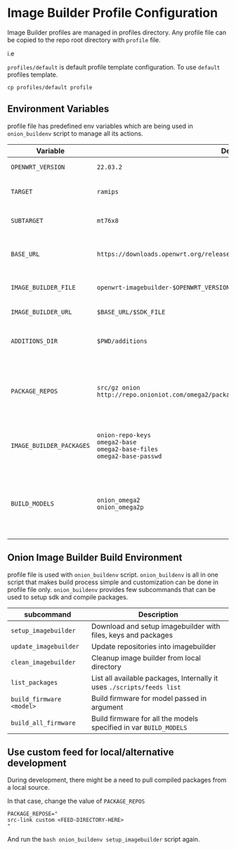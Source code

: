 # Image Builder Profile Configuration

Image Builder profiles are managed in profiles directory. Any profile file can be copied to the repo root directory with `profile` file.

i.e

`profiles/default` is default profile template configuration. To use `default` profiles template.

`cp profiles/default profile`

## Environment Variables

profile file has predefined env variables which are being used in `onion_buildenv` script to manage all its actions.

|Variable|Default Value|Description|
|--------|-------------|-----------|
|`OPENWRT_VERSION`|`22.03.2`|OpenWrt Release Version|
|`TARGET`|`ramips`|SDK to compile packages for target|
|`SUBTARGET`|`mt76x8`|SDK to compile packages for subtarget|
|`BASE_URL`|`https://downloads.openwrt.org/releases/$OPENWRT_VERSION/targets/$TARGET/$SUBTARGET`|Root URL of SDK for specificed target and subtarget|
|`IMAGE_BUILDER_FILE`|`openwrt-imagebuilder-$OPENWRT_VERSION-$TARGET-$SUBTARGET.Linux-$(uname -p).tar.xz`|Image Builder file to be downloaded from `BASE_URL`|
|`IMAGE_BUILDER_URL`|`$BASE_URL/$SDK_FILE`|Full Image Builder download URL|
|`ADDITIONS_DIR`|`$PWD/additions`|Location of addinational files to be copied into imagebuilder dir|
|`PACKAGE_REPOS`|`src/gz onion http://repo.onioniot.com/omega2/packages/openwrt-$OPENWRT_VERSION/onion`|Appends lines to `repositories.conf` in the downloaded OpenWRT Image Builder.<br/>Each feed must be in a new line
|`IMAGE_BUILDER_PACKAGES`|`onion-repo-keys`</br>`omega2-base`<br/>`omega2-base-files`<br/>`omega2-base-passwd`|Packages to be included in firmware. Each package must be in a new line|
|`BUILD_MODELS`|`onion_omega2`</br>`onion_omega2p`|Onion Models firmware to be compiled when `onion_buildenv build_all_firmware` is triggered. Each model must be in a new line|

## Onion Image Builder Build Environment

profile file is used with `onion_buildenv` script. `onion_buildenv` is all in one script that makes build process simple and customization can be done in profile file only.
`onion_buildenv` provides few subcommands that can be used to setup sdk and compile packages.

|subcommand|Description|
|----------|-----------|
|`setup_imagebuilder`|Download and setup imagebuilder with files, keys and packages|
|`update_imagebuilder`|Update repositories into imagebuilder|
|`clean_imagebuilder`|Cleanup image builder from local directory|
|`list_packages`|List all available packages, Internally it uses `./scripts/feeds list`|
|`build_firmware <model>`|Build firmware for model passed in argument|
|`build_all_firmware`|Build firmware for all the models specified in var `BUILD_MODELS`|

## Use custom feed for local/alternative development

During development, there might be a need to pull compiled packages from a local source.

In that case, change the value of `PACKAGE_REPOS`

```
PACKAGE_REPOSE="
src-link custom <FEED-DIRECTORY-HERE>
"
```

And run the `bash onion_buildenv setup_imagebuilder` script again.
